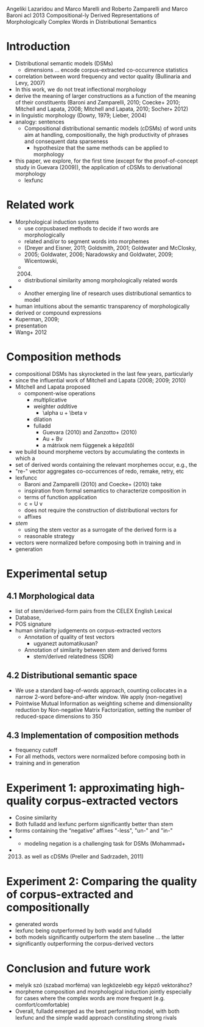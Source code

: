 Angeliki Lazaridou and Marco Marelli and Roberto Zamparelli and Marco Baroni
acl 2013
Compositional-ly Derived Representations of Morphologically Complex Words in
Distributional Semantics

# Introduction

* Distributional semantic models (DSMs)
  * dimensions ... encode corpus-extracted co-occurrence statistics
* correlation between word frequency and vector quality
  (Bullinaria and Levy, 2007)
* In this work, we do not treat inflectional morphology
* derive the meaning of larger constructions
  as a function of the meaning of their constituents
  (Baroni and Zamparelli, 2010; Coecke+ 2010; Mitchell and Lapata, 2008;
  Mitchell and Lapata, 2010; Socher+ 2012)
* in linguistic morphology (Dowty, 1979; Lieber, 2004)
* analogy: sentences
  * Compositional distributional semantic models (cDSMs) of word units 
    aim at handling, compositionally, the high productivity of phrases and
    consequent data sparseness
    * hypothesize that the same methods can be applied to morphology
* this paper, we explore, for the first time (except for the proof-of-concept
  study in Guevara (2009)), the application of cDSMs to derivational morphology
  * lexfunc

# Related work

* Morphological induction systems
  * use corpusbased methods to decide if two words are morphologically
  * related and/or to segment words into morphemes
  * (Dreyer and Eisner, 2011; Goldsmith, 2001; Goldwater and McClosky,
  * 2005; Goldwater, 2006; Naradowsky and Goldwater, 2009; Wicentowski,
  * 2004)
  * distributional similarity among morphologically related words
* * Another emerging line of research uses distributional semantics to model
* human intuitions about the semantic transparency of morphologically
* derived or compound expressions
*   Kuperman, 2009;
  * presentation
*   Wang+ 2012

# Composition methods

* compositional DSMs has skyrocketed in the last few years, particularly
* since the influential work of Mitchell and Lapata (2008; 2009; 2010)
* Mitchell and Lapata proposed
  * component-wise operations
    * *mult*iplicative
    * *w*eighter *add*itive
      * \alpha u + \beta v
    * dilation
    * fulladd
      * Guevara (2010) and Zanzotto+ (2010)
      * Au + Bv
      * a mátrixok nem függenek a képzőtől
* we build bound morpheme vectors by accumulating the contexts in which a
* set of derived words containing the relevant morphemes occur, e.g., the
* "re-" vector aggregates co-occurrences of redo, remake, retry, etc
* lexfuncc
  * Baroni and Zamparelli (2010) and Coecke+ (2010) take
  * inspiration from formal semantics to characterize composition in
  * terms of function application
  * c = U v
  * does not require the construction of distributional vectors for
  * affixes
* *stem*
  * using the stem vector as a surrogate of the derived form is a
  * reasonable strategy
* vectors were normalized before composing both in training and in
* generation

# Experimental setup

## 4.1 Morphological data

* list of stem/derived-form pairs from the CELEX English Lexical
* Database,
* POS signature
* human similarity judgements on corpus-extracted vectors
  * Annotation of quality of test vectors
    * ugyanezt automatikusan?
  * Annotation of similarity between stem and derived forms
    * stem/derived relatedness (SDR)

## 4.2 Distributional semantic space

* We use a standard bag-of-words approach, counting collocates in a narrow
  2-word before-and-after window. We apply (non-negative)
* Pointwise Mutual Information as weighting scheme and dimensionality reduction
  by Non-negative Matrix Factorization, setting the number of reduced-space
  dimensions to 350

## 4.3 Implementation of composition methods

* frequency cutoff
* For all methods, vectors were normalized before composing both in
* training and in generation

# Experiment 1: approximating high-quality corpus-extracted vectors

* Cosine similarity
* Both fulladd and lexfunc perform significantly better than stem
* forms containing the “negative” affixes "-less", "un-" and "in-"
*   * modeling negation is a challenging task for DSMs (Mohammad+
  * 2013) as well as cDSMs (Preller and Sadrzadeh, 2011)

# Experiment 2: Comparing the quality of corpus-extracted and compositionally

* generated words
* 	lexfunc being outperformed by both wadd and fulladd
  * both models significantly outperform the stem baseline ... the latter
  * significantly outperforming the corpus-derived vectors

# Conclusion and future work

* melyik szó (szabad morféma) van legközelebb egy képző vektorához?
* morpheme composition and morphological induction jointly
  especially for cases where the complex words are more frequent
  (e.g.  comfort/comfortable)
* Overall, fulladd emerged as the best performing model, with both lexfunc and
  the simple wadd approach constituting strong rivals
